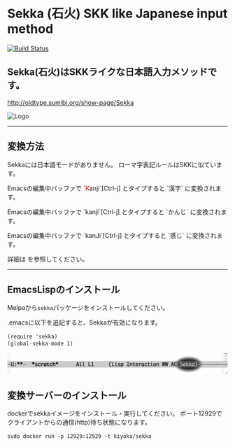 # Sekka (石火) SKK like Japanese input method
 [![Build Status](https://travis-ci.org/kiyoka/sekka.svg?branch=master)](https://travis-ci.org/kiyoka/sekka)


## Sekka(石火)はSKKライクな日本語入力メソッドです。
 <http://oldtype.sumibi.org/show-page/Sekka>

![Logo]( https://dl.dropboxusercontent.com/u/3870066/blog/iStock_000016378483XTiny.jpg )

----

## 変換方法

Sekkaには日本語モードがありません。
ローマ字表記ルールはSKKに似ています。
<p> Emacsの編集中バッファで `<span style="color:red">K</span>anji`[Ctrl-j] とタイプすると `漢字` に変換されます。 </p>
<p> Emacsの編集中バッファで `kanji`[Ctrl-j] とタイプすると `かんじ` に変換されます。 </p>
<p> Emacsの編集中バッファで `kanJi`[Ctrl-j] とタイプすると `感じ` に変換されます。 </p>
詳細は <http://oldtype.sumibi.org/show-page/Sekka.Emacs> を参照してください。

----

## EmacsLispのインストール

Melpaから`sekka`パッケージをインストールしてください。

.emacsに以下を追記すると、Sekkaが有効になります。

    (require 'sekka)
    (global-sekka-mode 1)

![enabled]( ./doc/img/sekka.modeline.png )

## 変換サーバーのインストール

dockerでsekkaイメージをインストール・実行してください。
ポート12929でクライアントからの通信(http)待ち状態になります。

    sudo docker run -p 12929:12929 -t kiyoka/sekka

